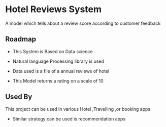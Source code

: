 # Hotel Reviews System

A model which tells about a review score according to customer feedback



## Roadmap

- This System is Based on Data science

- Natural language Processing library is used 

- Data used is a file of a annual reviews of hotel

- This Model returns a rating on a scale of 10



## Used By

This project can be used in various Hotel ,Travelling ,or booking apps


- Similar strategy can be used is recommendation apps


